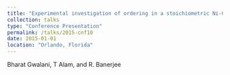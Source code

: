 ```yaml
---
title: "Experimental investigation of ordering in a stoichiometric Ni-Cr alloy"
collection: talks
type: "Conference Presentation"
permalink: /talks/2015-cnf10
date: 2015-01-01
location: "Orlando, Florida"
---
```


Bharat Gwalani, T Alam, and R. Banerjee

